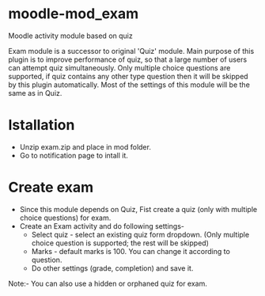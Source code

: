 moodle-mod_exam
===============
Moodle activity module based on quiz

Exam module is a successor to original 'Quiz' module.
Main purpose of this plugin is to improve performance of quiz,
so that a large number of users can attempt quiz simultaneously. 
Only multiple choice questions are supported, if quiz contains 
any other type question then it will be skipped by this plugin automatically.
Most of the settings of this module will be the same as in Quiz.

Istallation
============
* Unzip exam.zip and place in mod folder.
* Go to notification page to intall it.

Create exam
============
* Since this module depends on Quiz, Fist create a quiz (only with multiple choice questions) for exam.
* Create an Exam activity and do following settings-
	- Select quiz - select an existing quiz form dropdown.
	(Only multiple choice question is supported; the rest will be skipped) 
	- Marks - default marks is 100. You can change it according to question.
	- Do other settings (grade, completion) and save it.

Note:- You can also use a hidden or orphaned quiz for exam.
